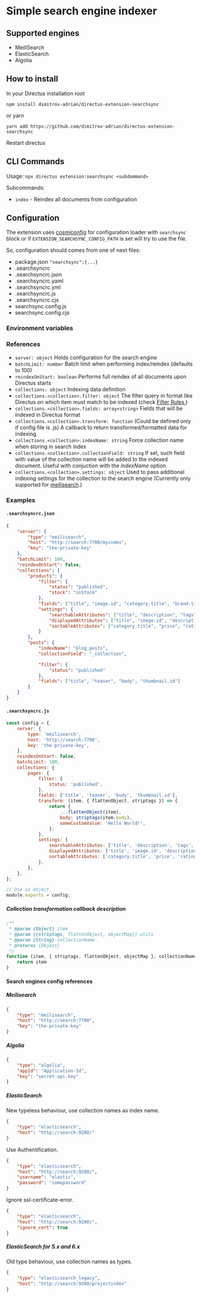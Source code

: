 # Simple search engine indexer

## Supported engines

- MeiliSearch
- ElasticSearch
- Algolia

## How to install

In your Directus installation root

```
npm install dimitrov-adrian/directus-extension-searchsync
```

or yarn

```
yarn add https://github.com/dimitrov-adrian/directus-extension-searchsync
```

Restart directus

## CLI Commands

Usage: `npx directus extension:searchsync <subdommand>`

Subcommands:

- `index` - Reindex all documents from configuration

## Configuration

The extension uses [cosmiconfig](https://github.com/davidtheclark/cosmiconfig#cosmiconfig) for configuration loader with
`searchsync` block or if `EXTENSION_SEARCHSYNC_CONFIG_PATH` is set will try to use the file.

So, configuration should comes from one of next files:

- package.json `"searchsync":{...}`
- .searchsyncrc
- .searchsyncrc.json
- .searchsyncrc.yaml
- .searchsyncrc.yml
- .searchsyncrc.js
- .searchsyncrc.cjs
- searchsync.config.js
- searchsync.config.cjs

### Environment variables

### References

- `server: object` Holds configuration for the search engine
- `batchLimit: number` Batch limit when performing index/reindex (defaults to 100)
- `reindexOnStart: boolean` Performs full reindex of all documents upon Directus starts
- `collections: object` Indexing data definition
- `collections.<collection>.filter: object` The filter query in format like Directus on which item must match to be
  indexed (check [Filter Rules ](https://docs.directus.io/reference/filter-rules/#filter-rules))
- `collections.<collection>.fields: array<string>` Fields that will be indexed in Directus format
- `collections.<collection>.transform: function` (Could be defined only if config file is .js) A callback to return
  transformed/formatted data for indexing.
- `collections.<collection>.indexName: string` Force collection name when storing in search index
- `collections.<collection>.collectionField: string` If set, such field with value of the collection name will be added
  to the indexed document. Useful with conjuction with the _indexName_ option
- `collections.<collection>.settings: object` Used to pass additional indexing settings for the collection to the search
  engine (Currently only supported for
  [meilisearch](https://docs.meilisearch.com/reference/api/settings.html#update-settings).)

### Examples

#### `.searchsyncrc.json`

```json
{
	"server": {
		"type": "meilisearch",
		"host": "http://search:7700/myindex",
		"key": "the-private-key"
	},
	"batchLimit": 100,
	"reindexOnStart": false,
	"collections": {
		"products": {
			"filter": {
				"status": "published",
				"stock": "inStock"
			},
			"fields": ["title", "image.id", "category.title", "brand.title", "tags", "description", "price", "rating"],
			"settings": {
				"searchableAttributes": ["title", "description", "tags", "category.title", "brand.title"],
				"displayedAttributes": ["title", "image.id", "description"],
				"sortableAttributes": ["category.title", "price", "rating", "brand.title"]
			}
		},
		"posts": {
			"indexName": "blog_posts",
			"collectionField": "_collection",

			"filter": {
				"status": "published"
			},
			"fields": ["title", "teaser", "body", "thumbnail.id"]
		}
	}
}
```

#### `.searchsyncrc.js`

```javascript
const config = {
	server: {
		type: 'meilisearch',
		host: 'http://search:7700',
		key: 'the-private-key',
	},
	reindexOnStart: false,
	batchLimit: 100,
	collections: {
		pages: {
			filter: {
				status: 'published',
			},
			fields: ['title', 'teaser', 'body', 'thumbnail.id'],
			transform: (item, { flattenObject, striptags }) => {
				return {
					...flattenObject(item),
					body: striptags(item.body),
					someCustomValue: 'Hello World!',
				};
			},
			settings: {
				searchableAttributes: ['title', 'description', 'tags', 'category.title', 'brand.title'],
				displayedAttributes: ['title', 'image.id', 'description'],
				sortableAttributes: ['category.title', 'price', 'rating', 'brand.title'],
			},
		},
	},
};

// Use as object.
module.exports = config;
```

##### Collection transformation callback description

```javascript
/**
 * @param {Object} item
 * @param {{striptags, flattenObject, objectMap}} utils
 * @param {String} collectionName
 * @returns {Object}
 */
function (item, { striptags, flattenObject, objectMap }, collectionName) {
	return item
}
```

#### Search engines config references

##### Meilisearch

```json
{
	"type": "meilisearch",
	"host": "http://search:7700",
	"key": "the-private-key"
}
```

##### Algolia

```json
{
	"type": "algolia",
	"appId": "Application-Id",
	"key": "secret-api-key"
}
```

##### ElasticSearch

New typeless behaviour, use collection names as index name.

```json
{
	"type": "elasticsearch",
	"host": "http://search:9200/"
}
```

Use Authentification.

```json
{
	"type": "elasticsearch",
	"host": "http://search:9200/",
	"username": "elastic",
	"password": "somepassword"
}
```

Ignore ssl-certificate-error.

```json
{
	"type": "elasticsearch",
	"host": "http://search:9200/",
	"ignore_cert": true
}
```

##### ElasticSearch for 5.x and 6.x

Old type behaviour, use collection names as types.

```json
{
	"type": "elasticsearch_legacy",
	"host": "http://search:9200/projectindex"
}
```
